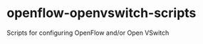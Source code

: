 openflow-openvswitch-scripts
============================

Scripts for configuring OpenFlow and/or Open VSwitch
